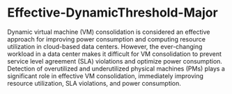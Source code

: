 # Effective-DynamicThreshold-Major
Dynamic virtual machine (VM) consolidation is considered an effective approach for improving power consumption and computing resource utilization in cloud-based data centers.
However, the ever-changing workload in a data center makes it difficult for VM consolidation to prevent service level agreement (SLA) violations and optimize power consumption.
Detection of overutilized and underutilized physical machines (PMs) plays a significant role in effective VM consolidation, immediately improving resource utilization, SLA violations, and power consumption.
